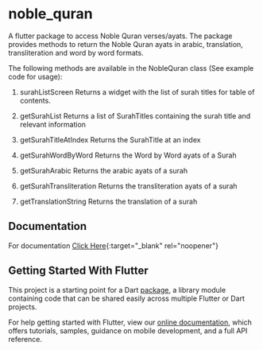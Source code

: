 # noble_quran

A flutter package to access Noble Quran verses/ayats. The package provides methods to return the Noble Quran
ayats in arabic, translation, transliteration and word by word formats.

The following methods are available in the NobleQuran class (See example code for usage):
 1) surahListScreen
 Returns a widget with the list of surah titles for table of contents.

 2) getSurahList
 Returns a list of SurahTitles containing the surah title and relevant information

 3) getSurahTitleAtIndex
 Returns the SurahTitle at an index

 4) getSurahWordByWord
 Returns the Word by Word ayats of a Surah

 5) getSurahArabic
 Returns the arabic ayats of a surah

 6) getSurahTransliteration
 Returns the transliteration ayats of a surah

 7) getTranslationString
 Returns the translation of a surah

## Documentation

For documentation [Click Here](https://raw.githubusercontent.com/hashirabdulbasheer/noble_quran_flutter_package/master/doc/api/index.html){:target="_blank" rel="noopener"}

## Getting Started With Flutter

This project is a starting point for a Dart [package](https://flutter.dev/developing-packages/),
a library module containing code that can be shared easily across
multiple Flutter or Dart projects.

For help getting started with Flutter, view our
[online documentation](https://flutter.dev/docs), which offers tutorials,
samples, guidance on mobile development, and a full API reference.

